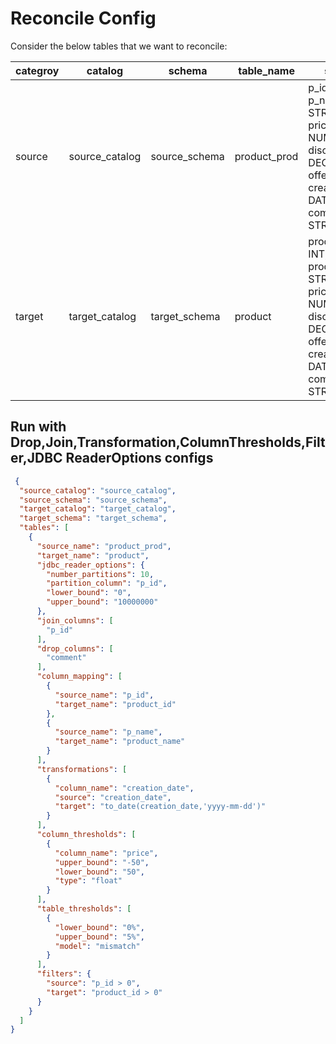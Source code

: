 # Reconcile Config

Consider the below tables that we want to reconcile:

| categroy | catalog        | schema        | table_name   | schema                                                                                                                                          | primary_key |
|----------|----------------|---------------|--------------|-------------------------------------------------------------------------------------------------------------------------------------------------|-------------|
| source   | source_catalog | source_schema | product_prod | p_id INT,<br>p_name STRING,<br>price NUMBER,<br>discount DECIMAL(5,3),<br>offer DOUBLE,<br>creation_date DATE<br>comment STRING<br>             | p_id        |
| target   | target_catalog | target_schema | product      | product_id INT,<br>product_name STRING,<br>price NUMBER,<br>discount DECIMAL(5,3),<br>offer DOUBLE,<br>creation_date DATE<br>comment STRING<br> | product_id  |

## Run with Drop,Join,Transformation,ColumnThresholds,Filter,JDBC ReaderOptions configs


```json
 {
  "source_catalog": "source_catalog",
  "source_schema": "source_schema",
  "target_catalog": "target_catalog",
  "target_schema": "target_schema",
  "tables": [
    {
      "source_name": "product_prod",
      "target_name": "product",
      "jdbc_reader_options": {
        "number_partitions": 10,
        "partition_column": "p_id",
        "lower_bound": "0",
        "upper_bound": "10000000"
      },
      "join_columns": [
        "p_id"
      ],
      "drop_columns": [
        "comment"
      ],
      "column_mapping": [
        {
          "source_name": "p_id",
          "target_name": "product_id"
        },
        {
          "source_name": "p_name",
          "target_name": "product_name"
        }
      ],
      "transformations": [
        {
          "column_name": "creation_date",
          "source": "creation_date",
          "target": "to_date(creation_date,'yyyy-mm-dd')"
        }
      ],
      "column_thresholds": [
        {
          "column_name": "price",
          "upper_bound": "-50",
          "lower_bound": "50",
          "type": "float"
        }
      ],
      "table_thresholds": [
        {
          "lower_bound": "0%",
          "upper_bound": "5%",
          "model": "mismatch"
        }
      ],
      "filters": {
        "source": "p_id > 0",
        "target": "product_id > 0"
      }
    }
  ]
}

```